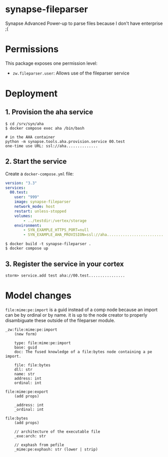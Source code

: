 # synapse-fileparser
Synapse Advanced Power-up to parse files because I don't have enterprise ;(

# Permissions

This package exposes one permission level:

* `zw.fileparser.user`: Allows use of the fileparser service

# Deployment

## 1. Provision the aha service

```
$ cd /srv/syn/aha
$ docker compose exec aha /bin/bash

# in the AHA container
python -m synapse.tools.aha.provision.service 00.test
one-time use URL: ssl://aha..............
```

## 2. Start the service

Create a `docker-compose.yml` file:

```yaml
version: "3.3"
services:
  00.test:
    user: "999"
    image: synapse-fileparser
    network_mode: host
    restart: unless-stopped
    volumes:
        - ../testdir:/vertex/storage
    environment:
        - SYN_EXAMPLE_HTTPS_PORT=null
        - SYN_EXAMPLE_AHA_PROVISION=ssl://aha..................................
```

```
$ docker build -t synapse-fileparser .
$ docker compose up
```

## 3. Register the service in your cortex

```
storm> service.add test aha://00.test................
```

# Model changes

`file:mime:pe:import` is a guid instead of a comp node because an import can be by ordinal or by name. it is up to the node creator to properly disambiguate these outside of the fileparser module.

```
_zw:file:mime:pe:import
    (new form)

    type: file:mime:pe:import
    base: guid
    doc: The fused knowledge of a file:bytes node containing a pe import.
    
    file: file:bytes
    dll: str
    name: str
    address: int
    ordinal: int
```
```  
file:mime:pe:export
    (add props)

    _address: int
    _ordinal: int
```
```  
file:bytes
    (add props)

    // architecture of the executable file
    _exe:arch: str

    // exphash from pefile
    _mime:pe:exphash: str (lower | strip)
```